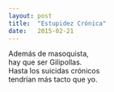 ```yaml
---
layout: post
title:  "Estupidez Crónica"
date:   2015-02-21
---
```


Además de masoquista,  
hay que ser Gilipollas.  
Hasta los suicidas crónicos  
tendrían más tacto que yo.
